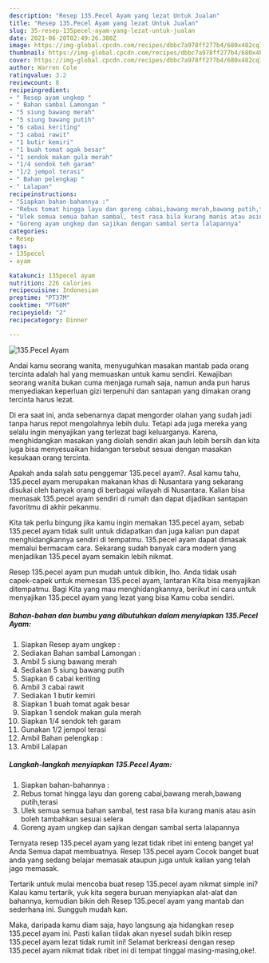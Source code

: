 ```yaml
---
description: "Resep 135.Pecel Ayam yang lezat Untuk Jualan"
title: "Resep 135.Pecel Ayam yang lezat Untuk Jualan"
slug: 35-resep-135pecel-ayam-yang-lezat-untuk-jualan
date: 2021-06-20T02:49:26.380Z
image: https://img-global.cpcdn.com/recipes/dbbc7a978ff277b4/680x482cq70/135pecel-ayam-foto-resep-utama.jpg
thumbnail: https://img-global.cpcdn.com/recipes/dbbc7a978ff277b4/680x482cq70/135pecel-ayam-foto-resep-utama.jpg
cover: https://img-global.cpcdn.com/recipes/dbbc7a978ff277b4/680x482cq70/135pecel-ayam-foto-resep-utama.jpg
author: Warren Cole
ratingvalue: 3.2
reviewcount: 8
recipeingredient:
- " Resep ayam ungkep "
- " Bahan sambal Lamongan "
- "5 siung bawang merah"
- "5 siung bawang putih"
- "6 cabai keriting"
- "3 cabai rawit"
- "1 butir kemiri"
- "1 buah tomat agak besar"
- "1 sendok makan gula merah"
- "1/4 sendok teh garam"
- "1/2 jempol terasi"
- " Bahan pelengkap "
- " Lalapan"
recipeinstructions:
- "Siapkan bahan-bahannya :"
- "Rebus tomat hingga layu dan goreng cabai,bawang merah,bawang putih,terasi"
- "Ulek semua semua bahan sambal, test rasa bila kurang manis atau asin boleh tambahkan sesuai selera"
- "Goreng ayam ungkep dan sajikan dengan sambal serta lalapannya"
categories:
- Resep
tags:
- 135pecel
- ayam

katakunci: 135pecel ayam 
nutrition: 226 calories
recipecuisine: Indonesian
preptime: "PT37M"
cooktime: "PT60M"
recipeyield: "2"
recipecategory: Dinner

---
```



![135.Pecel Ayam](https://img-global.cpcdn.com/recipes/dbbc7a978ff277b4/680x482cq70/135pecel-ayam-foto-resep-utama.jpg)

Andai kamu seorang wanita, menyuguhkan masakan mantab pada orang tercinta adalah hal yang memuaskan untuk kamu sendiri. Kewajiban seorang  wanita bukan cuma menjaga rumah saja, namun anda pun harus menyediakan keperluan gizi terpenuhi dan santapan yang dimakan orang tercinta harus lezat.

Di era  saat ini, anda sebenarnya dapat mengorder olahan yang sudah jadi tanpa harus repot mengolahnya lebih dulu. Tetapi ada juga mereka yang selalu ingin menyajikan yang terlezat bagi keluarganya. Karena, menghidangkan masakan yang diolah sendiri akan jauh lebih bersih dan kita juga bisa menyesuaikan hidangan tersebut sesuai dengan masakan kesukaan orang tercinta. 



Apakah anda salah satu penggemar 135.pecel ayam?. Asal kamu tahu, 135.pecel ayam merupakan makanan khas di Nusantara yang sekarang disukai oleh banyak orang di berbagai wilayah di Nusantara. Kalian bisa memasak 135.pecel ayam sendiri di rumah dan dapat dijadikan santapan favoritmu di akhir pekanmu.

Kita tak perlu bingung jika kamu ingin memakan 135.pecel ayam, sebab 135.pecel ayam tidak sulit untuk didapatkan dan juga kalian pun dapat menghidangkannya sendiri di tempatmu. 135.pecel ayam dapat dimasak memalui bermacam cara. Sekarang sudah banyak cara modern yang menjadikan 135.pecel ayam semakin lebih nikmat.

Resep 135.pecel ayam pun mudah untuk dibikin, lho. Anda tidak usah capek-capek untuk memesan 135.pecel ayam, lantaran Kita bisa menyajikan ditempatmu. Bagi Kita yang mau menghidangkannya, berikut ini cara untuk menyajikan 135.pecel ayam yang lezat yang bisa Kamu coba sendiri.

<!--inarticleads1-->

##### Bahan-bahan dan bumbu yang dibutuhkan dalam menyiapkan 135.Pecel Ayam:

1. Siapkan  Resep ayam ungkep :
1. Sediakan  Bahan sambal Lamongan :
1. Ambil 5 siung bawang merah
1. Sediakan 5 siung bawang putih
1. Siapkan 6 cabai keriting
1. Ambil 3 cabai rawit
1. Sediakan 1 butir kemiri
1. Siapkan 1 buah tomat agak besar
1. Siapkan 1 sendok makan gula merah
1. Siapkan 1/4 sendok teh garam
1. Gunakan 1/2 jempol terasi
1. Ambil  Bahan pelengkap :
1. Ambil  Lalapan




<!--inarticleads2-->

##### Langkah-langkah menyiapkan 135.Pecel Ayam:

1. Siapkan bahan-bahannya :
1. Rebus tomat hingga layu dan goreng cabai,bawang merah,bawang putih,terasi
1. Ulek semua semua bahan sambal, test rasa bila kurang manis atau asin boleh tambahkan sesuai selera
1. Goreng ayam ungkep dan sajikan dengan sambal serta lalapannya




Ternyata resep 135.pecel ayam yang lezat tidak ribet ini enteng banget ya! Anda Semua dapat membuatnya. Resep 135.pecel ayam Cocok banget buat anda yang sedang belajar memasak ataupun juga untuk kalian yang telah jago memasak.

Tertarik untuk mulai mencoba buat resep 135.pecel ayam nikmat simple ini? Kalau kamu tertarik, yuk kita segera buruan menyiapkan alat-alat dan bahannya, kemudian bikin deh Resep 135.pecel ayam yang mantab dan sederhana ini. Sungguh mudah kan. 

Maka, daripada kamu diam saja, hayo langsung aja hidangkan resep 135.pecel ayam ini. Pasti kalian tiidak akan nyesel sudah bikin resep 135.pecel ayam lezat tidak rumit ini! Selamat berkreasi dengan resep 135.pecel ayam nikmat tidak ribet ini di tempat tinggal masing-masing,oke!.


